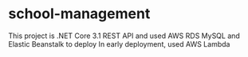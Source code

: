 # school-management
This project is .NET Core 3.1 REST API and used AWS RDS MySQL and Elastic Beanstalk to deploy
In early deployment, used AWS Lambda
